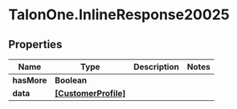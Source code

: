 # TalonOne.InlineResponse20025

## Properties

Name | Type | Description | Notes
------------ | ------------- | ------------- | -------------
**hasMore** | **Boolean** |  | 
**data** | [**[CustomerProfile]**](CustomerProfile.md) |  | 


